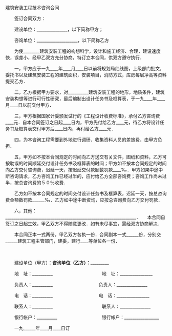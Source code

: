 



建筑安装工程技术咨询合同



 

　　签订合同双方：

　　建设单位：_______________，以下简称甲方；

　　咨询单位：____________________，以下简称乙方

　　为使________建筑安装工程的构想科学，设计和施工经济、合理，建设速度快，误差小，经甲乙双方充分协商，特订立本合同，供双方遵守执行．

　　一，甲方应于一九____年____月____日以前将规划局红线图，上级部门批文，委托书以及建筑安装工程的建筑面积，安装项目，消防方式，库房每层净高等资料提交乙方．

　　二，乙方根据甲方要求，对__________建筑安装工程的地形，地质条件，建筑安装构想等进行可行性研究，最后编制出设计任务书及框算表，于一九____年____月____日以前交付甲方．

　　三，甲方根据国家计委颁发试行的《工程设计收费标准》，承付乙方咨询费____元．自本合同签订之日起____日内，甲方先付给乙方____元，待乙方将设计任务书及框算表交付甲方后____日内，再付给乙方____元．

　　四，为本咨询工程需要到外地进行调研、收集资料人员的差旅费，由甲方负担．

　　五，甲方如不按本合同规定的时间向乙方送交有关文件，图纸和资料，乙方可按耽误的时间顺延交付设计任务书及框算表的时间；甲方如不按本合同规定的时间向乙方交付咨询费，迟延一天，按迟延交付款额数罚款____‰．甲方如果中途中断咨询请求，乙方咨询工作已经过半的，应付给乙方全部咨询费；咨询工作尚未过半，按总咨询费的５０％收费．

　　乙方如不按本合同规定的时间交付设计任务书及框算表，迟延一天，按总咨询费金额数罚款______‰．乙方如中途中断资询，应按总咨询费向乙方交付罚款．

　　六，其他：________________________________________________________________．　　本合同自签订之日起生效，甲乙双方不得随意更改．如有未尽事宜，需经双方协商解决．

　　本合同正本一式两份，甲乙双方各执一份．合同副本一式______份，分别交______建筑工程主管部门，建委，建行____等单位各一份．

　　

　　建设单位（甲方）：________咨询单位（乙方）：_________________

　　地　址：__________　　　　　　　　　　　地　址：________________

　　负责人：__________　　　　　　　　　　 负责人：_______________

　　电　话：__________　　　　　　　　　　 电　话：________________

　　联系人：__________　　　　　　　　　　　联系人：_______________

　　银行帐户：__________　　　　　　　　　　银行帐户：_________________　　　　　　　　　　　　　　　　　　　

　　一九______年____月____日订

　　
